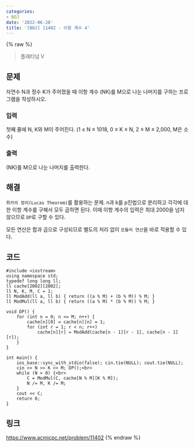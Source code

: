 ```yaml
---
categories:
- BOJ
date: '2022-06-28'
title: '[BOJ] 11402 - 이항 계수 4'
---
```


{% raw %}
> 플래티넘 V<br>

## 문제
자연수  N과 정수  K가 주어졌을 때 이항 계수  (NK)를  M으로 나눈 나머지를 구하는 프로그램을 작성하시오.

### 입력
첫째 줄에  N, K와  M이 주어진다. (1 ≤  N ≤ 1018, 0 ≤  K ≤  N, 2 ≤  M  ≤ 2,000, M은 소수)

### 출력
(NK)를  M으로 나눈 나머지를 출력한다.

## 해결
`뤼카의 정리(Lucas Theorem)`를 활용하는 문제. n과 k를 p진법으로 분리하고 각각에 대한 이항 계수를 구해서 모두 곱하면 된다. 이때 이항 계수의 입력은 최대 2000을 넘지 않으므로 `DP`로 구할 수 있다.

모든 연산은 합과 곱으로 구성되므로 별도의 처리 없이 `모듈러 연산`을 바로 적용할 수 있다.

## 코드
```
#include <iostream>
using namespace std;
typedef long long ll;
ll cache[2002][2002];
ll N, K, M, C = 1;
ll ModAdd(ll a, ll b) { return ((a % M) + (b % M)) % M; }
ll ModMul(ll a, ll b) { return ((a % M) * (b % M)) % M; }

void DP() {
	for (int n = 0; n <= M; n++) {
		cache[n][0] = cache[n][n] = 1;
		for (int r = 1; r < n; r++)
			cache[n][r] = ModAdd(cache[n - 1][r - 1], cache[n - 1][r]);
	}
}

int main() {
	ios_base::sync_with_stdio(false); cin.tie(NULL); cout.tie(NULL);
	cin >> N >> K >> M; DP();<br>
	while (N > 0) {<br>
		C = ModMul(C, cache[N % M][K % M]);
		N /= M, K /= M;
	}
	cout << C;
	return 0;
}
```

## 링크
https://www.acmicpc.net/problem/11402
{% endraw %}